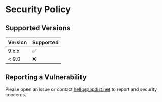 # Security Policy

## Supported Versions

| Version | Supported          |
| ------- | ------------------ |
| 9.x.x   | :white_check_mark: |
| < 9.0   | :x:                |

## Reporting a Vulnerability

Please open an issue or contact hello@lapdist.net to report and security concerns.

